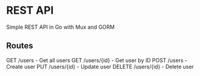 # REST API

Simple REST API in Go with Mux and GORM

## Routes

GET /users - Get all users
GET /users/{id} - Get user by ID
POST /users - Create user
PUT /users/{id} - Update user
DELETE /users/{id} - Delete user
